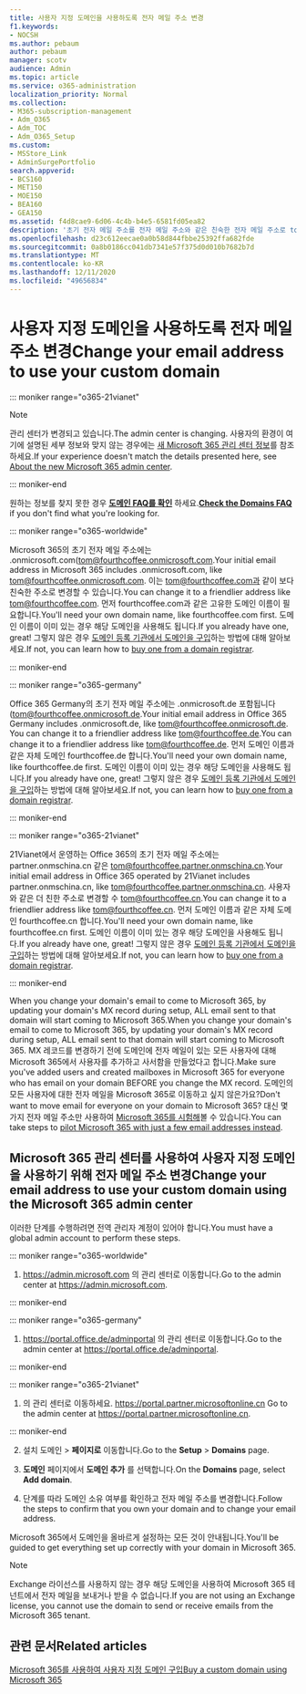 ```yaml
---
title: 사용자 지정 도메인을 사용하도록 전자 메일 주소 변경
f1.keywords:
- NOCSH
ms.author: pebaum
author: pebaum
manager: scotv
audience: Admin
ms.topic: article
ms.service: o365-administration
localization_priority: Normal
ms.collection:
- M365-subscription-management
- Adm_O365
- Adm_TOC
- Adm_O365_Setup
ms.custom:
- MSStore_Link
- AdminSurgePortfolio
search.appverid:
- BCS160
- MET150
- MOE150
- BEA160
- GEA150
ms.assetid: f4d8cae9-6d06-4c4b-b4e5-6581fd05ea82
description: '초기 전자 메일 주소를 전자 메일 주소와 같은 친숙한 전자 메일 주소로 tom@fourthcoffee.com. 이렇게하려면 도메인 이름을 구입하여 Microsoft 365에 추가해야 합니다. '
ms.openlocfilehash: d23c612eecae0a0b58d844fbbe25392ffa682fde
ms.sourcegitcommit: 0a8b0186cc041db7341e57f375d0d010b7682b7d
ms.translationtype: MT
ms.contentlocale: ko-KR
ms.lasthandoff: 12/11/2020
ms.locfileid: "49656834"
---
```

# <a name="change-your-email-address-to-use-your-custom-domain"></a><span data-ttu-id="1e2d8-104">사용자 지정 도메인을 사용하도록 전자 메일 주소 변경</span><span class="sxs-lookup"><span data-stu-id="1e2d8-104">Change your email address to use your custom domain</span></span>

::: moniker range="o365-21vianet"

> [!NOTE]
> <span data-ttu-id="1e2d8-105">관리 센터가 변경되고 있습니다.</span><span class="sxs-lookup"><span data-stu-id="1e2d8-105">The admin center is changing.</span></span> <span data-ttu-id="1e2d8-106">사용자의 환경이 여기에 설명된 세부 정보와 맞지 않는 경우에는 [새 Microsoft 365 관리 센터 정보](https://docs.microsoft.com/microsoft-365/admin/microsoft-365-admin-center-preview?view=o365-21vianet)를 참조하세요.</span><span class="sxs-lookup"><span data-stu-id="1e2d8-106">If your experience doesn't match the details presented here, see [About the new Microsoft 365 admin center](https://docs.microsoft.com/microsoft-365/admin/microsoft-365-admin-center-preview?view=o365-21vianet).</span></span>

::: moniker-end

 <span data-ttu-id="1e2d8-107">원하는 정보를 찾지 못한 경우 **[도메인 FAQ를 확인](../setup/domains-faq.yml)** 하세요.</span><span class="sxs-lookup"><span data-stu-id="1e2d8-107">**[Check the Domains FAQ](../setup/domains-faq.yml)** if you don't find what you're looking for.</span></span> 
  
::: moniker range="o365-worldwide"

<span data-ttu-id="1e2d8-108">Microsoft 365의 초기 전자 메일 주소에는 .onmicrosoft.com(tom@fourthcoffee.onmicrosoft.com.</span><span class="sxs-lookup"><span data-stu-id="1e2d8-108">Your initial email address in Microsoft 365 includes .onmicrosoft.com, like tom@fourthcoffee.onmicrosoft.com.</span></span> <span data-ttu-id="1e2d8-109">이는 tom@fourthcoffee.com과 같이 보다 친숙한 주소로 변경할 수 있습니다.</span><span class="sxs-lookup"><span data-stu-id="1e2d8-109">You can change it to a friendlier address like tom@fourthcoffee.com.</span></span> <span data-ttu-id="1e2d8-110">먼저 fourthcoffee.com과 같은 고유한 도메인 이름이 필요합니다.</span><span class="sxs-lookup"><span data-stu-id="1e2d8-110">You'll need your own domain name, like fourthcoffee.com first.</span></span> <span data-ttu-id="1e2d8-111">도메인 이름이 이미 있는 경우 해당 도메인을 사용해도 됩니다.</span><span class="sxs-lookup"><span data-stu-id="1e2d8-111">If you already have one, great!</span></span> <span data-ttu-id="1e2d8-112">그렇지 않은 경우 [도메인 등록 기관에서 도메인을 구입](../get-help-with-domains/buy-a-domain-name.md)하는 방법에 대해 알아보세요.</span><span class="sxs-lookup"><span data-stu-id="1e2d8-112">If not, you can learn how to [buy one from a domain registrar](../get-help-with-domains/buy-a-domain-name.md).</span></span>

::: moniker-end

::: moniker range="o365-germany"

<span data-ttu-id="1e2d8-113">Office 365 Germany의 초기 전자 메일 주소에는 .onmicrosoft.de 포함됩니다(tom@fourthcoffee.onmicrosoft.de.</span><span class="sxs-lookup"><span data-stu-id="1e2d8-113">Your initial email address in Office 365 Germany includes .onmicrosoft.de, like tom@fourthcoffee.onmicrosoft.de.</span></span> <span data-ttu-id="1e2d8-114">You can change it to a friendlier address like tom@fourthcoffee.de.</span><span class="sxs-lookup"><span data-stu-id="1e2d8-114">You can change it to a friendlier address like tom@fourthcoffee.de.</span></span> <span data-ttu-id="1e2d8-115">먼저 도메인 이름과 같은 자체 도메인 fourthcoffee.de 합니다.</span><span class="sxs-lookup"><span data-stu-id="1e2d8-115">You'll need your own domain name, like fourthcoffee.de first.</span></span> <span data-ttu-id="1e2d8-116">도메인 이름이 이미 있는 경우 해당 도메인을 사용해도 됩니다.</span><span class="sxs-lookup"><span data-stu-id="1e2d8-116">If you already have one, great!</span></span> <span data-ttu-id="1e2d8-117">그렇지 않은 경우 [도메인 등록 기관에서 도메인을 구입](../get-help-with-domains/buy-a-domain-name.md)하는 방법에 대해 알아보세요.</span><span class="sxs-lookup"><span data-stu-id="1e2d8-117">If not, you can learn how to [buy one from a domain registrar](../get-help-with-domains/buy-a-domain-name.md).</span></span>

::: moniker-end

::: moniker range="o365-21vianet"

<span data-ttu-id="1e2d8-118">21Vianet에서 운영하는 Office 365의 초기 전자 메일 주소에는 partner.onmschina.cn 같은 tom@fourthcoffee.partner.onmschina.cn.</span><span class="sxs-lookup"><span data-stu-id="1e2d8-118">Your initial email address in Office 365 operated by 21Vianet includes partner.onmschina.cn, like tom@fourthcoffee.partner.onmschina.cn.</span></span> <span data-ttu-id="1e2d8-119">사용자와 같은 더 친한 주소로 변경할 수 tom@fourthcoffee.cn.</span><span class="sxs-lookup"><span data-stu-id="1e2d8-119">You can change it to a friendlier address like tom@fourthcoffee.cn.</span></span> <span data-ttu-id="1e2d8-120">먼저 도메인 이름과 같은 자체 도메인 fourthcoffee.cn 합니다.</span><span class="sxs-lookup"><span data-stu-id="1e2d8-120">You'll need your own domain name, like fourthcoffee.cn first.</span></span> <span data-ttu-id="1e2d8-121">도메인 이름이 이미 있는 경우 해당 도메인을 사용해도 됩니다.</span><span class="sxs-lookup"><span data-stu-id="1e2d8-121">If you already have one, great!</span></span> <span data-ttu-id="1e2d8-122">그렇지 않은 경우 [도메인 등록 기관에서 도메인을 구입](../get-help-with-domains/buy-a-domain-name.md)하는 방법에 대해 알아보세요.</span><span class="sxs-lookup"><span data-stu-id="1e2d8-122">If not, you can learn how to [buy one from a domain registrar](../get-help-with-domains/buy-a-domain-name.md).</span></span>

::: moniker-end

<span data-ttu-id="1e2d8-123">When you change your domain's email to come to Microsoft 365, by updating your domain's MX record during setup, ALL email sent to that domain will start coming to Microsoft 365.</span><span class="sxs-lookup"><span data-stu-id="1e2d8-123">When you change your domain's email to come to Microsoft 365, by updating your domain's MX record during setup, ALL email sent to that domain will start coming to Microsoft 365.</span></span> <span data-ttu-id="1e2d8-124">MX 레코드를 변경하기 전에 도메인에 전자 메일이 있는 모든 사용자에 대해 Microsoft 365에서 사용자를 추가하고 사서함을 만들었다고 합니다.</span><span class="sxs-lookup"><span data-stu-id="1e2d8-124">Make sure you've added users and created mailboxes in Microsoft 365 for everyone who has email on your domain BEFORE you change the MX record.</span></span> <span data-ttu-id="1e2d8-125">도메인의 모든 사용자에 대한 전자 메일을 Microsoft 365로 이동하고 싶지 않은가요?</span><span class="sxs-lookup"><span data-stu-id="1e2d8-125">Don't want to move email for everyone on your domain to Microsoft 365?</span></span> <span data-ttu-id="1e2d8-126">대신 몇 가지 전자 메일 주소만 사용하여 [Microsoft 365를 시험해](https://docs.microsoft.com/microsoft-365/admin/misc/pilot-microsoft-365-from-my-custom-domain?view=o365-worldwide)볼 수 있습니다.</span><span class="sxs-lookup"><span data-stu-id="1e2d8-126">You can take steps to [pilot Microsoft 365 with just a few email addresses instead](https://docs.microsoft.com/microsoft-365/admin/misc/pilot-microsoft-365-from-my-custom-domain?view=o365-worldwide).</span></span>
  
## <a name="change-your-email-address-to-use-your-custom-domain-using-the-microsoft-365-admin-center"></a><span data-ttu-id="1e2d8-127">Microsoft 365 관리 센터를 사용하여 사용자 지정 도메인을 사용하기 위해 전자 메일 주소 변경</span><span class="sxs-lookup"><span data-stu-id="1e2d8-127">Change your email address to use your custom domain using the Microsoft 365 admin center</span></span>

<span data-ttu-id="1e2d8-128">이러한 단계를 수행하려면 전역 관리자 계정이 있어야 합니다.</span><span class="sxs-lookup"><span data-stu-id="1e2d8-128">You must have a global admin account to perform these steps.</span></span> 

::: moniker range="o365-worldwide"

1. <span data-ttu-id="1e2d8-129"><a href="https://go.microsoft.com/fwlink/p/?linkid=2024339" target="_blank">https://admin.microsoft.com</a> 의 관리 센터로 이동합니다.</span><span class="sxs-lookup"><span data-stu-id="1e2d8-129">Go to the admin center at <a href="https://go.microsoft.com/fwlink/p/?linkid=2024339" target="_blank">https://admin.microsoft.com</a>.</span></span> 

::: moniker-end
   
::: moniker range="o365-germany"
    
1. <span data-ttu-id="1e2d8-130"><a href="https://go.microsoft.com/fwlink/p/?linkid=848041" target="_blank">https://portal.office.de/adminportal</a> 의 관리 센터로 이동합니다.</span><span class="sxs-lookup"><span data-stu-id="1e2d8-130">Go to the admin center at <a href="https://go.microsoft.com/fwlink/p/?linkid=848041" target="_blank">https://portal.office.de/adminportal</a>.</span></span> 
    
::: moniker-end

::: moniker range="o365-21vianet"

1. <span data-ttu-id="1e2d8-131">의 관리 센터로 이동하세요. <a href="https://go.microsoft.com/fwlink/p/?linkid=850627" target="_blank"> https://portal.partner.microsoftonline.cn </a></span><span class="sxs-lookup"><span data-stu-id="1e2d8-131">Go to the admin center at <a href="https://go.microsoft.com/fwlink/p/?linkid=850627" target="_blank"> https://portal.partner.microsoftonline.cn</a>.</span></span> 

::: moniker-end 

2. <span data-ttu-id="1e2d8-132">설치 도메인   >  **페이지로** 이동합니다.</span><span class="sxs-lookup"><span data-stu-id="1e2d8-132">Go to the **Setup** > **Domains** page.</span></span> 

3. <span data-ttu-id="1e2d8-133">**도메인** 페이지에서 **도메인 추가** 를 선택합니다.</span><span class="sxs-lookup"><span data-stu-id="1e2d8-133">On the **Domains** page, select **Add domain**.</span></span>
    
4. <span data-ttu-id="1e2d8-134">단계를 따라 도메인 소유 여부를 확인하고 전자 메일 주소를 변경합니다.</span><span class="sxs-lookup"><span data-stu-id="1e2d8-134">Follow the steps to confirm that you own your domain and to change your email address.</span></span>
    
<span data-ttu-id="1e2d8-135">Microsoft 365에서 도메인을 올바르게 설정하는 모든 것이 안내됩니다.</span><span class="sxs-lookup"><span data-stu-id="1e2d8-135">You'll be guided to get everything set up correctly with your domain in Microsoft 365.</span></span>

> [!NOTE]
> <span data-ttu-id="1e2d8-136">Exchange 라이선스를 사용하지 않는 경우 해당 도메인을 사용하여 Microsoft 365 테넌트에서 전자 메일을 보내거나 받을 수 없습니다.</span><span class="sxs-lookup"><span data-stu-id="1e2d8-136">If you are not using an Exchange license, you cannot use the domain to send or receive emails from the Microsoft 365 tenant.</span></span>
  
## <a name="related-articles"></a><span data-ttu-id="1e2d8-137">관련 문서</span><span class="sxs-lookup"><span data-stu-id="1e2d8-137">Related articles</span></span>

[<span data-ttu-id="1e2d8-138">Microsoft 365를 사용하여 사용자 지정 도메인 구입</span><span class="sxs-lookup"><span data-stu-id="1e2d8-138">Buy a custom domain using Microsoft 365</span></span>](../get-help-with-domains/buy-a-domain-name.md)
 
